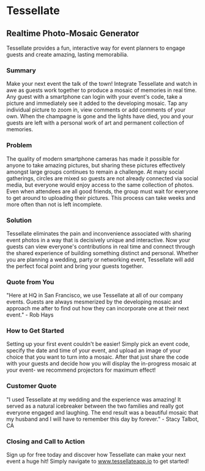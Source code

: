 # Tessellate #
## Realtime Photo-Mosaic Generator ##
Tessellate provides a fun, interactive way for event planners to engage guests and create amazing, lasting memorabilia.

### Summary ###
Make your next event the talk of the town! Integrate Tessellate and watch in awe as guests work together to produce a mosaic of memories in real time. Any guest with a smartphone can login with your event's code, take a picture and immediately see it added to the developing mosaic. Tap any individual picture to zoom in, view comments or add comments of your own. When the champagne is gone and the lights have died, you and your guests are left with a personal work of art and permanent collection of memories. 

### Problem ###
The quality of modern smartphone cameras has made it possible for anyone to take amazing pictures, but sharing these pictures effectively amongst large groups continues to remain a challenge. At many social gatherings, circles are mixed so guests are not already connected via social media, but everyone would enjoy access to the same collection of photos. Even when attendees are all good friends, the group must wait for everyone to get around to uploading their pictures. This process can take weeks and more often than not is left incomplete.

### Solution ###
Tessellate eliminates the pain and inconvenience associated with sharing event photos in a way that is decisively unique and interactive. Now your guests can view everyone's contributions in real time and connect through the shared experience of building something distinct and personal. Whether you are planning a wedding, party or networking event, Tessellate will add the perfect focal point and bring your guests together.

### Quote from You ###
"Here at HQ in San Francisco, we use Tessellate at all of our company events. Guests are always mesmerized by the developing mosaic and approach me after to find out how they can incorporate one at their next event." - Rob Hays

### How to Get Started ###
Setting up your first event couldn't be easier! Simply pick an event code, specify the date and time of your event, and upload an image of your choice that you want to turn into a mosaic. After that just share the code with your guests and decide how you will display the in-progress mosaic at your event- we recommend projectors for maximum effect!

### Customer Quote ###
"I used Tessellate at my wedding and the experience was amazing! It served as a natural icebreaker between the two families and really got everyone engaged and laughing. The end result was a beautiful mosaic that my husband and I will have to remember this day by forever." - Stacy Talbot, CA

### Closing and Call to Action ###
Sign up for free today and discover how Tessellate can make your next event a huge hit! Simply navigate to www.tessellateapp.io to get started!
